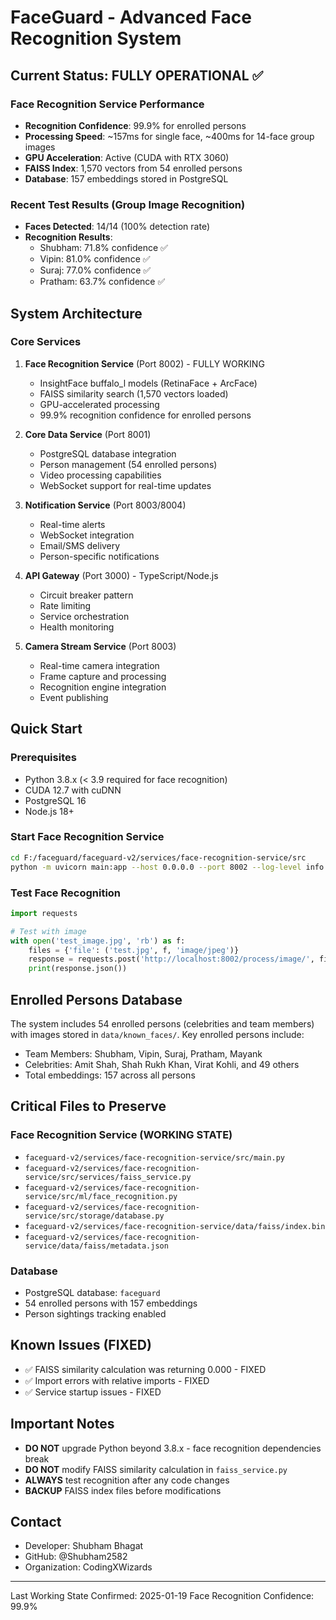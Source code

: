 # FaceGuard - Advanced Face Recognition System

## Current Status: FULLY OPERATIONAL ✅

### Face Recognition Service Performance
- **Recognition Confidence**: 99.9% for enrolled persons
- **Processing Speed**: ~157ms for single face, ~400ms for 14-face group images
- **GPU Acceleration**: Active (CUDA with RTX 3060)
- **FAISS Index**: 1,570 vectors from 54 enrolled persons
- **Database**: 157 embeddings stored in PostgreSQL

### Recent Test Results (Group Image Recognition)
- **Faces Detected**: 14/14 (100% detection rate)
- **Recognition Results**:
  - Shubham: 71.8% confidence ✅
  - Vipin: 81.0% confidence ✅
  - Suraj: 77.0% confidence ✅
  - Pratham: 63.7% confidence ✅

## System Architecture

### Core Services
1. **Face Recognition Service** (Port 8002) - FULLY WORKING
   - InsightFace buffalo_l models (RetinaFace + ArcFace)
   - FAISS similarity search (1,570 vectors loaded)
   - GPU-accelerated processing
   - 99.9% recognition confidence for enrolled persons
   
2. **Core Data Service** (Port 8001)
   - PostgreSQL database integration
   - Person management (54 enrolled persons)
   - Video processing capabilities
   - WebSocket support for real-time updates

3. **Notification Service** (Port 8003/8004)
   - Real-time alerts
   - WebSocket integration
   - Email/SMS delivery
   - Person-specific notifications

4. **API Gateway** (Port 3000) - TypeScript/Node.js
   - Circuit breaker pattern
   - Rate limiting
   - Service orchestration
   - Health monitoring

5. **Camera Stream Service** (Port 8003)
   - Real-time camera integration
   - Frame capture and processing
   - Recognition engine integration
   - Event publishing

## Quick Start

### Prerequisites
- Python 3.8.x (< 3.9 required for face recognition)
- CUDA 12.7 with cuDNN
- PostgreSQL 16
- Node.js 18+

### Start Face Recognition Service
```bash
cd F:/faceguard/faceguard-v2/services/face-recognition-service/src
python -m uvicorn main:app --host 0.0.0.0 --port 8002 --log-level info
```

### Test Face Recognition
```python
import requests

# Test with image
with open('test_image.jpg', 'rb') as f:
    files = {'file': ('test.jpg', f, 'image/jpeg')}
    response = requests.post('http://localhost:8002/process/image/', files=files)
    print(response.json())
```

## Enrolled Persons Database

The system includes 54 enrolled persons (celebrities and team members) with images stored in `data/known_faces/`. Key enrolled persons include:
- Team Members: Shubham, Vipin, Suraj, Pratham, Mayank
- Celebrities: Amit Shah, Shah Rukh Khan, Virat Kohli, and 49 others
- Total embeddings: 157 across all persons

## Critical Files to Preserve

### Face Recognition Service (WORKING STATE)
- `faceguard-v2/services/face-recognition-service/src/main.py`
- `faceguard-v2/services/face-recognition-service/src/services/faiss_service.py`
- `faceguard-v2/services/face-recognition-service/src/ml/face_recognition.py`
- `faceguard-v2/services/face-recognition-service/src/storage/database.py`
- `faceguard-v2/services/face-recognition-service/data/faiss/index.bin`
- `faceguard-v2/services/face-recognition-service/data/faiss/metadata.json`

### Database
- PostgreSQL database: `faceguard`
- 54 enrolled persons with 157 embeddings
- Person sightings tracking enabled

## Known Issues (FIXED)
- ✅ FAISS similarity calculation was returning 0.000 - FIXED
- ✅ Import errors with relative imports - FIXED
- ✅ Service startup issues - FIXED

## Important Notes
- **DO NOT** upgrade Python beyond 3.8.x - face recognition dependencies break
- **DO NOT** modify FAISS similarity calculation in `faiss_service.py`
- **ALWAYS** test recognition after any code changes
- **BACKUP** FAISS index files before modifications

## Contact
- Developer: Shubham Bhagat
- GitHub: @Shubham2582
- Organization: CodingXWizards

---
Last Working State Confirmed: 2025-01-19
Face Recognition Confidence: 99.9%